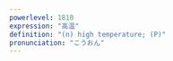 ```yaml
---
powerlevel: 1810
expression: "高温"
definition: "(n) high temperature; (P)"
pronunciation: "こうおん"
---
```

